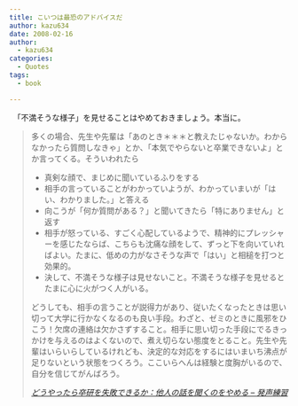 ```yaml
---
title: こいつは最恐のアドバイスだ
author: kazu634
date: 2008-02-16
author:
  - kazu634
categories:
  - Quotes
tags:
  - book

---
```

<div class="section">
<p>
    　「不満そうな様子」を見せることはやめておきましょう。本当に。
</p>
  
<blockquote title="どうやったら卒研を失敗できるか：他人の話を聞くのをやめる - 発声練習" cite="http://d.hatena.ne.jp/next49/20080214/p1">
<p>
      多くの場合、先生や先輩は「あのとき＊＊＊と教えたじゃないか。わからなかったら質問しなきゃ」とか、「本気でやらないと卒業できないよ」とか言ってくる。そういわれたら
</p>
    
<ul>
<li>
        真剣な顔で、まじめに聞いているふりをする
</li>
<li>
        相手の言っていることがわかっていようが、わかっていまいが「はい、わかりました。」と答える
</li>
<li>
        向こうが「何か質問がある？」と聞いてきたら「特にありません」と返す
</li>
<li>
        相手が怒っている、すごく心配しているようで、精神的にプレッシャーを感じたならば、こちらも沈痛な顔をして、ずっと下を向いていればよい。たまに、低めの力がなさそうな声で「はい」と相槌を打つと効果的。
</li>
<li>
        決して、不満そうな様子は見せないこと。不満そうな様子を見せるとたまに心に火がつく人がいる。
</li>
</ul>
    
<p>
      どうしても、相手の言うことが説得力があり、従いたくなったときは思い切って大学に行かなくなるのも良い手段。わざと、ゼミのときに風邪をひこう！欠席の連絡は欠かさずすること。相手に思い切った手段にでるきっかけを与えるのはよくないので、煮え切らない態度をとること。先生や先輩はいらいらしているけれども、決定的な対応をするにはいまいち沸点が足りないという状態をつくろう。ここいらへんは経験と度胸がいるので、自分を信じてがんばろう。
</p>
    
<p>
<cite><a href="http://d.hatena.ne.jp/next49/20080214/p1" onclick="__gaTracker('send', 'event', 'outbound-article', 'http://d.hatena.ne.jp/next49/20080214/p1', 'どうやったら卒研を失敗できるか：他人の話を聞くのをやめる &#8211; 発声練習');" target="_blank">どうやったら卒研を失敗できるか：他人の話を聞くのをやめる &#8211; 発声練習</a></cite>
</p>
</blockquote>
</div>
